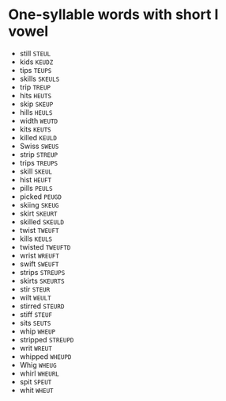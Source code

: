 # One-syllable words with short I vowel

* still `STEUL`
* kids `KEUDZ`
* tips `TEUPS`
* skills `SKEULS`
* trip `TREUP`
* hits `HEUTS`
* skip `SKEUP`
* hills `HEULS`
* width `WEUTD`
* kits `KEUTS`
* killed `KEULD`
* Swiss `SWEUS`
* strip `STREUP`
* trips `TREUPS`
* skill `SKEUL`
* hist `HEUFT`
* pills `PEULS`
* picked `PEUGD`
* skiing `SKEUG`
* skirt `SKEURT`
* skilled `SKEULD`
* twist `TWEUFT`
* kills `KEULS`
* twisted `TWEUFTD`
* wrist `WREUFT`
* swift `SWEUFT`
* strips `STREUPS`
* skirts `SKEURTS`
* stir `STEUR`
* wilt `WEULT`
* stirred `STEURD`
* stiff `STEUF`
* sits `SEUTS`
* whip `WHEUP`
* stripped `STREUPD`
* writ `WREUT`
* whipped `WHEUPD`
* Whig `WHEUG`
* whirl `WHEURL`
* spit `SPEUT`
* whit `WHEUT`

